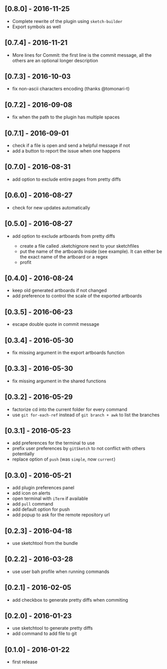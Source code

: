 ## [0.8.0] - 2016-11-25

* Complete rewrite of the plugin using `sketch-builder`
* Export symbols as well


## [0.7.4] - 2016-11-21

* More lines for Commit: the first line is the commit message, all the others are an optional longer description


## [0.7.3] - 2016-10-03

* fix non-ascii characters encoding (thanks @tomonari-t)


## [0.7.2] - 2016-09-08

* fix when the path to the plugin has multiple spaces


## [0.7.1] - 2016-09-01

* check if a file is open and send a helpful message if not
* add a button to report the issue when one happens


## [0.7.0] - 2016-08-31

* add option to exclude entire pages from pretty diffs


## [0.6.0] - 2016-08-27

* check for new updates automatically


## [0.5.0] - 2016-08-27

* add option to exclude artboards from pretty diffs

    * create a file called .sketchignore next to your sketchfiles
    * put the name of the artboards inside (see example). It can either be the exact name of the artboard or a regex
    * profit


## [0.4.0] - 2016-08-24

* keep old generated artboards if not changed
* add preference to control the scale of the exported artboards


## [0.3.5] - 2016-06-23

* escape double quote in commit message


## [0.3.4] - 2016-05-30

* fix missing argument in the export artboards function


## [0.3.3] - 2016-05-30

* fix missing argument in the shared functions


## [0.3.2] - 2016-05-29

* factorize cd into the current folder for every command
* use `git for-each-ref` instead of `git branch + awk` to list the branches


## [0.3.1] - 2016-05-23

* add preferences for the terminal to use
* prefix user preferences by `gitSketch` to not conflict with others potentially
* replace option of `push` (was `simple`, now `current`)


## [0.3.0] - 2016-05-21

* add plugin preferences panel
* add icon on alerts
* open terminal with `iTerm` if available
* add `pull` command
* add default option for push
* add popup to ask for the remote repository url


## [0.2.3] - 2016-04-18

* use sketchtool from the bundle


## [0.2.2] - 2016-03-28

* use user bah profile when running commands


## [0.2.1] - 2016-02-05

* add checkbox to generate pretty diffs when commiting


## [0.2.0] - 2016-01-23

* use sketchtool to generate pretty diffs
* add command to add file to git


## [0.1.0] - 2016-01-22

* first release
